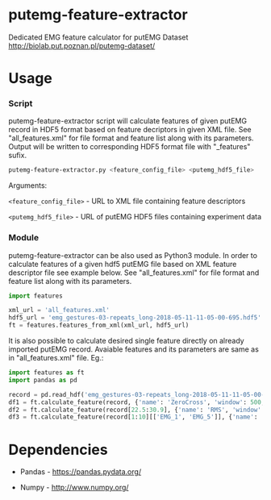 # putemg-feature-extractor
Dedicated EMG feature calculator for putEMG Dataset http://biolab.put.poznan.pl/putemg-dataset/

# Usage
### Script
putemg-feature-extractor script will calculate features of given putEMG record in HDF5 format based on feature decriptors in given XML file. See "all_features.xml" for file format and feature list along with its parameters. Output will be written to corresponding HDF5 format file with "_features" sufix.

```bash
putemg-feature-extractor.py <feature_config_file> <putemg_hdf5_file>
```

Arguments:

`<feature_config_file>` - URL to XML file containing feature descriptors

`<putemg_hdf5_file>` - URL of putEMG HDF5 files containing experiment data

### Module
putemg-feature-extractor can be also used as Python3 module. In order to calculate features of a given hdf5 putEMG file based on XML feature descriptor file see example below. See "all_features.xml" for file format and feature list along with its parameters.

```python
import features

xml_url = 'all_features.xml'
hdf5_url = 'emg_gestures-03-repeats_long-2018-05-11-11-05-00-695.hdf5'
ft = features.features_from_xml(xml_url, hdf5_url)
```

It is also possible to calculate desired single feature directly on already imported putEMG record. Avaiable features and its parameters are same as in "all_features.xml" file. Eg.:
```python
import features as ft
import pandas as pd

record = pd.read_hdf('emg_gestures-03-repeats_long-2018-05-11-11-05-00-695.hdf5')
df1 = ft.calculate_feature(record, {'name': 'ZeroCross', 'window': 500, 'step': 250})
df2 = ft.calculate_feature(record[22.5:30.9], {'name': 'RMS', 'window': 500, 'step': 250})
df3 = ft.calculate_feature(record[1:10][['EMG_1', 'EMG_5']], {'name': 'RMS', 'window': 500, 'step': 250})
```

# Dependencies
* Pandas - https://pandas.pydata.org/

* Numpy - http://www.numpy.org/
